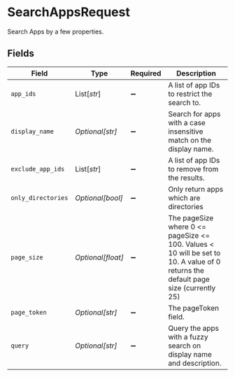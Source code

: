 # SearchAppsRequest

Search Apps by a few properties.


## Fields

| Field                                                                                                                             | Type                                                                                                                              | Required                                                                                                                          | Description                                                                                                                       |
| --------------------------------------------------------------------------------------------------------------------------------- | --------------------------------------------------------------------------------------------------------------------------------- | --------------------------------------------------------------------------------------------------------------------------------- | --------------------------------------------------------------------------------------------------------------------------------- |
| `app_ids`                                                                                                                         | List[*str*]                                                                                                                       | :heavy_minus_sign:                                                                                                                | A list of app IDs to restrict the search to.                                                                                      |
| `display_name`                                                                                                                    | *Optional[str]*                                                                                                                   | :heavy_minus_sign:                                                                                                                | Search for apps with a case insensitive match on the display name.                                                                |
| `exclude_app_ids`                                                                                                                 | List[*str*]                                                                                                                       | :heavy_minus_sign:                                                                                                                | A list of app IDs to remove from the results.                                                                                     |
| `only_directories`                                                                                                                | *Optional[bool]*                                                                                                                  | :heavy_minus_sign:                                                                                                                | Only return apps which are directories                                                                                            |
| `page_size`                                                                                                                       | *Optional[float]*                                                                                                                 | :heavy_minus_sign:                                                                                                                | The pageSize where 0 <= pageSize <= 100. Values < 10 will be set to 10. A value of 0 returns the default page size (currently 25) |
| `page_token`                                                                                                                      | *Optional[str]*                                                                                                                   | :heavy_minus_sign:                                                                                                                | The pageToken field.                                                                                                              |
| `query`                                                                                                                           | *Optional[str]*                                                                                                                   | :heavy_minus_sign:                                                                                                                | Query the apps with a fuzzy search on display name and description.                                                               |